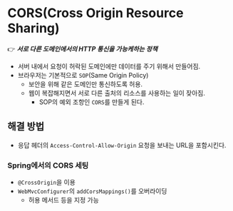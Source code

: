 # CORS(Cross Origin Resource Sharing)

👉 **_서로 다른 도메인에서의 HTTP 통신을 가능케하는 정책_**  

- 서버 내에서 요청이 허락된 도메인에만 데이터를 주기 위해서 만들어짐.
- 브라우저는 기본적으로 `SOP`(Same Origin Policy)
  - 보안을 위해 같은 도메인만 통신하도록 허용.
  - 웹이 복잡해지면서 서로 다른 출처의 리소스를 사용하는 일이 잦아짐. 
    - SOP의 예외 조항인 `CORS`를 만들게 된다.

## 해결 방법

- 응답 헤더의 `Access-Control-Allow-Origin` 요청을 보내는 URL을 포함시킨다. 

### Spring에서의 CORS 세팅 

- `@CrossOrigin`을 이용
- `WebMvcConfigurer`의 `addCorsMappings()`를 오버라이딩
  - 허용 메서드 등을 지정 가능